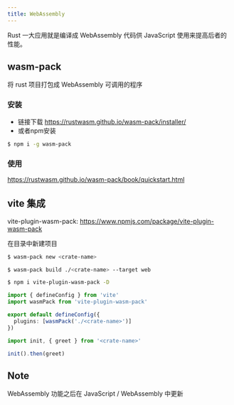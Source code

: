 ```yaml
---
title: WebAssembly
---
```


Rust 一大应用就是编译成 WebAssembly 代码供 JavaScript 使用来提高后者的性能。





## wasm-pack


将 rust 项目打包成 WebAssembly 可调用的程序


### 安装

- 链接下载 <https://rustwasm.github.io/wasm-pack/installer/>
- 或者npm安装 

``` bash
$ npm i -g wasm-pack
```



### 使用

https://rustwasm.github.io/wasm-pack/book/quickstart.html



## vite 集成


vite-plugin-wasm-pack: <https://www.npmjs.com/package/vite-plugin-wasm-pack>

在目录中新建项目 

``` bash
$ wasm-pack new <crate-name>

$ wasm-pack build ./<crate-name> --target web
```


``` bash
$ npm i vite-plugin-wasm-pack -D
```

``` ts
import { defineConfig } from 'vite'
import wasmPack from 'vite-plugin-wasm-pack'

export default defineConfig({
  plugins: [wasmPack('./<crate-name>')]
})
```


``` ts
import init, { greet } from '<crate-name>' 

init().then(greet)
```

## Note

WebAssembly 功能之后在 JavaScript / WebAssembly 中更新